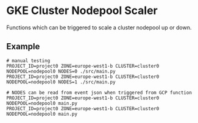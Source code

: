 # GKE Cluster Nodepool Scaler

Functions which can be triggered to scale a cluster nodepool up or down.

## Example
```
# manual testing
PROJECT_ID=project0 ZONE=europe-west1-b CLUSTER=cluster0 NODEPOOL=nodepool0 NODES=0 ./src/main.py
PROJECT_ID=project0 ZONE=europe-west1-b CLUSTER=cluster0 NODEPOOL=nodepool0 NODES=1 ./src/main.py

# NODES can be read from event json when triggered from GCP function
PROJECT_ID=project0 ZONE=europe-west1-b CLUSTER=cluster0 NODEPOOL=nodepool0 main.py
PROJECT_ID=project0 ZONE=europe-west1-b CLUSTER=cluster0 NODEPOOL=nodepool0 main.py
```
